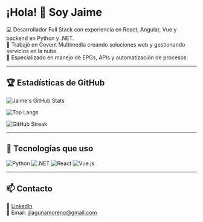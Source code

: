 # ¡Hola! 👋 Soy Jaime

💻 Desarrollador Full Stack con experiencia en React, Angular, Vue y backend en Python y .NET.  
🚀 Trabajé en Covent Multimedia creando soluciones web y gestionando servicios en la nube.  
📡 Especializado en manejo de EPGs, APIs y automatización de procesos. 

---

## 🏆 Estadísticas de GitHub
![Jaime's GitHub Stats](https://github-readme-stats.vercel.app/api?username=jjlagunamoreno&show_icons=true&theme=radical)

![Top Langs](https://github-readme-stats.vercel.app/api/top-langs/?username=jjlagunamoreno&layout=compact&theme=radical)

![GitHub Streak](https://github-readme-streak-stats.herokuapp.com/?user=jjlagunamoreno&theme=radical)

---

## 🔧 Tecnologías que uso
![Python](https://img.shields.io/badge/Python-3776AB?style=for-the-badge&logo=python&logoColor=white)
![.NET](https://img.shields.io/badge/.NET-512BD4?style=for-the-badge&logo=dotnet&logoColor=white)
![React](https://img.shields.io/badge/React-20232A?style=for-the-badge&logo=react&logoColor=61DAFB)
![Vue.js](https://img.shields.io/badge/Vue.js-4FC08D?style=for-the-badge&logo=vue.js&logoColor=white)

---

## 📫 Contacto
🔗 [LinkedIn](https://www.linkedin.com/in/jaime-laguna-moreno/)  
📧 Email: jjlagunamoreno@gmail.com
